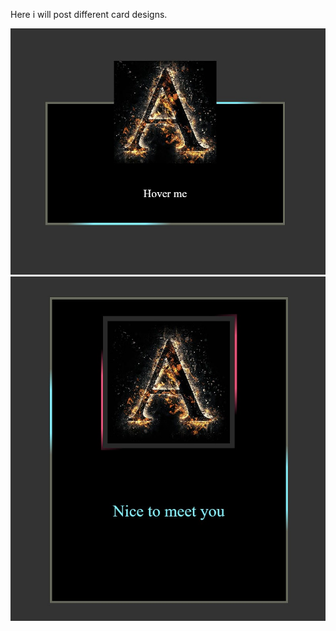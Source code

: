 Here i will post different card designs.

![cardDesign](./assets/pics/fancyCard1.jpg)
![cardDesign](./assets/pics/fancyCard2.jpg)
